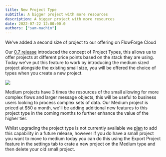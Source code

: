 ```yaml
---
title: New Project Type
subtitle: A bigger project with more resources
description: A bigger project with more resources
date: 2022-07-22 12:00:00.0
authors: ["sam-machin"]
---
```

We've added a second size of project to our offering on FlowForge Cloud
<!--more-->

Our [0.7 release](https://flowforge.com/blog/2022/07/flowforge-07-released/) introduced the concept of Project Types, this allows us to offer projects at different price points based on the stack they are using.
Today we've put this feature to work by introducing the medium sized project alongside the existing small size, you will be offered the choice of types when you create a new project.

![](../images/project-type.png)

Medium projects have 3 times the resources of the small allowing for more complex flows and larger message objects, this will be useful to business users looking to process complex sets of data.
Our Medium project is priced at $50 a month, we'll be adding additional new features to this project type in the coming months to further enhance the value of the higher tier.

Whilst upgrading the project type is not currently available we [plan](https://github.com/flowforge/flowforge/issues/595) to add this capability in a future release, however if you do have a small project you want to move to medium today you can do this using the Export Project feature in the settings tab to crate a new project on the Medium type and then delete your old small project.




